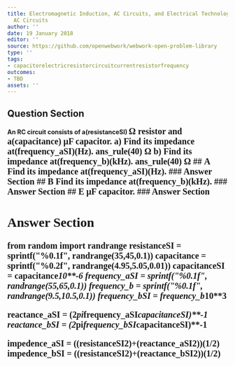 ```yaml
---
title: Electromagnetic Induction, AC Circuits, and Electrical Technologies - RLC Series
  AC Circuits
author: ''
date: 19 January 2018
editor: ''
source: https://github.com/openwebwork/webwork-open-problem-library
type: ''
tags:
- capacitorelectricresistorcircuitcurrentresistorfrequency
outcomes:
- TBD
assets: ''
---
```


## Question Section 

<b>
An RC circuit consists of a(resistanceSI) <span style="font-family: 'Times'; font-size: 20px";>&Omega;<span> resistor and a(capacitance) <span style="font-family: 'Times'; font-size: 20px";>&mu;F<span> capacitor.
a) Find its impedance at(frequency_aSI)(Hz).
ans_rule(40) <span style="font-family: 'Times'; font-size: 20px";>&Omega;<span>
b) Find its impedance at(frequency_b)(kHz).
ans_rule(40) <span style="font-family: 'Times'; font-size: 20px";>&Omega;<span>
## A
Find its impedance at(frequency_aSI)(Hz).
### Answer Section
## B
Find its impedance at(frequency_b)(kHz).
### Answer Section
## E
<span style="font-family: 'Times'; font-size: 20px";>&mu;F<span> capacitor.
### Answer Section


## Answer Section

from random import randrange
resistanceSI = sprintf("%0.1f", randrange(35,45,0.1))
capacitance = sprintf("%0.2f", randrange(4.95,5.05,0.01))
capacitanceSI = capacitance*10**-6
frequency_aSI = sprintf("%0.1f", randrange(55,65,0.1))
frequency_b = sprintf("%0.1f", randrange(9.5,10.5,0.1))
frequency_bSI = frequency_b*10**3

reactance_aSI = (2*pi*frequency_aSI*capacitanceSI)**-1
reactance_bSI = (2*pi*frequency_bSI*capacitanceSI)**-1

impedence_aSI = ((resistanceSI**2)+(reactance_aSI**2))**(1/2)
impedence_bSI = ((resistanceSI**2)+(reactance_bSI**2))**(1/2)
